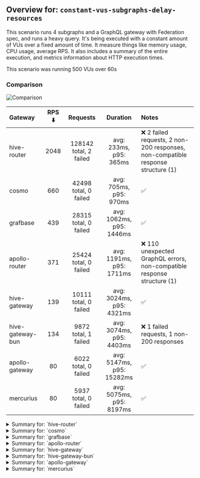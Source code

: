 ## Overview for: `constant-vus-subgraphs-delay-resources`


This scenario runs 4 subgraphs and a GraphQL gateway with Federation spec, and runs a heavy query. It's being executed with a constant amount of VUs over a fixed amount of time. It measure things like memory usage, CPU usage, average RPS. It also includes a summary of the entire execution, and metrics information about HTTP execution times.


This scenario was running 500 VUs over 60s


### Comparison


<img src="https://imagedelivery.net/KYe9TScr4TldYHA48pczVg/055ea5c4-56ff-49d8-f8c8-c5071acb2300/public" alt="Comparison" />


| Gateway          | RPS ⬇️ |        Requests        |         Duration          | Notes                                                                           |
| :--------------- | :----: | :--------------------: | :-----------------------: | :------------------------------------------------------------------------------ |
| hive-router      |  2048  | 128142 total, 2 failed |  avg: 233ms, p95: 365ms   | ❌ 2 failed requests, 2 non-200 responses, non-compatible response structure (1) |
| cosmo            |  660   | 42498 total, 0 failed  |  avg: 705ms, p95: 970ms   | ✅                                                                               |
| grafbase         |  439   | 28315 total, 0 failed  | avg: 1062ms, p95: 1446ms  | ✅                                                                               |
| apollo-router    |  371   | 25424 total, 0 failed  | avg: 1191ms, p95: 1711ms  | ❌ 110 unexpected GraphQL errors, non-compatible response structure (1)          |
| hive-gateway     |  139   | 10111 total, 0 failed  | avg: 3024ms, p95: 4321ms  | ✅                                                                               |
| hive-gateway-bun |  134   |  9872 total, 1 failed  | avg: 3074ms, p95: 4403ms  | ❌ 1 failed requests, 1 non-200 responses                                        |
| apollo-gateway   |   80   |  6022 total, 0 failed  | avg: 5147ms, p95: 15282ms | ✅                                                                               |
| mercurius        |   80   |  5937 total, 0 failed  | avg: 5075ms, p95: 8197ms  | ✅                                                                               |



<details>
  <summary>Summary for: `hive-router`</summary>

  **K6 Output**




```
     ✗ response code was 200
      ↳  99% — ✓ 127140 / ✗ 2
     ✓ no graphql errors
     ✗ valid response structure
      ↳  99% — ✓ 127141 / ✗ 1

     checks.........................: 99.99% ✓ 381423      ✗ 3     
     data_received..................: 11 GB  180 MB/s
     data_sent......................: 149 MB 2.4 MB/s
     http_req_blocked...............: avg=515.27µs min=1.1µs   med=2.33µs   max=3.02s    p(90)=3.72µs   p(95)=4.49µs   p(99.9)=149.36ms
     http_req_connecting............: avg=510.98µs min=0s      med=0s       max=3.02s    p(90)=0s       p(95)=0s       p(99.9)=149.01ms
     http_req_duration..............: avg=232.85ms min=1.91ms  med=190.39ms max=4.46s    p(90)=341.36ms p(95)=365.18ms p(99.9)=3.54s   
       { expected_response:true }...: avg=232.85ms min=1.91ms  med=190.39ms max=4.46s    p(90)=341.35ms p(95)=365.18ms p(99.9)=3.54s   
     http_req_failed................: 0.00%  ✓ 2           ✗ 128140
     http_req_receiving.............: avg=618.49µs min=25.67µs med=45.27µs  max=953.21ms p(90)=290.47µs p(95)=413.16µs p(99.9)=76.14ms 
     http_req_sending...............: avg=826.85µs min=5.22µs  med=9.98µs   max=1.16s    p(90)=100.16µs p(95)=133.31µs p(99.9)=102.96ms
     http_req_tls_handshaking.......: avg=0s       min=0s      med=0s       max=0s       p(90)=0s       p(95)=0s       p(99.9)=0s      
     http_req_waiting...............: avg=231.41ms min=0s      med=189.65ms max=3.71s    p(90)=340.19ms p(95)=364.06ms p(99.9)=3.4s    
     http_reqs......................: 128142 2048.975161/s
     iteration_duration.............: avg=235.89ms min=13.7ms  med=191.3ms  max=4.9s     p(90)=341.87ms p(95)=365.63ms p(99.9)=3.76s   
     iterations.....................: 127142 2032.985281/s
     success_rate...................: 99.99% ✓ 127140      ✗ 1     
     vus............................: 500    min=0         max=500 
     vus_max........................: 500    min=500       max=500 
```


**Performance Overview**


<img src="https://imagedelivery.net/KYe9TScr4TldYHA48pczVg/54412a01-d478-4b17-1db0-335043a64e00/public" alt="Performance Overview" />




**HTTP Overview**


<img src="https://imagedelivery.net/KYe9TScr4TldYHA48pczVg/faf6748f-4166-4bb4-1cd0-3f683c8d5e00/public" alt="HTTP Overview" />


  </details>

<details>
  <summary>Summary for: `cosmo`</summary>

  **K6 Output**




```
     ✓ response code was 200
     ✓ no graphql errors
     ✓ valid response structure

     checks.........................: 100.00% ✓ 124494     ✗ 0    
     data_received..................: 3.7 GB  58 MB/s
     data_sent......................: 49 MB   768 kB/s
     http_req_blocked...............: avg=760.56µs min=1.25µs  med=2.9µs    max=128.28ms p(90)=4.33µs   p(95)=5.63µs   p(99.9)=92.49ms 
     http_req_connecting............: avg=754.25µs min=0s      med=0s       max=128.25ms p(90)=0s       p(95)=0s       p(99.9)=92.46ms 
     http_req_duration..............: avg=705.25ms min=2.85ms  med=667.25ms max=5.14s    p(90)=888.33ms p(95)=969.64ms p(99.9)=4.82s   
       { expected_response:true }...: avg=705.25ms min=2.85ms  med=667.25ms max=5.14s    p(90)=888.33ms p(95)=969.64ms p(99.9)=4.82s   
     http_req_failed................: 0.00%   ✓ 0          ✗ 42498
     http_req_receiving.............: avg=1.84ms   min=29.79µs med=68.07µs  max=1.03s    p(90)=197.29µs p(95)=532.85µs p(99.9)=184.89ms
     http_req_sending...............: avg=482.4µs  min=5.92µs  med=11.28µs  max=1.18s    p(90)=29.9µs   p(95)=132.45µs p(99.9)=32.49ms 
     http_req_tls_handshaking.......: avg=0s       min=0s      med=0s       max=0s       p(90)=0s       p(95)=0s       p(99.9)=0s      
     http_req_waiting...............: avg=702.92ms min=2.79ms  med=665.56ms max=5.09s    p(90)=885.39ms p(95)=964.84ms p(99.9)=4.8s    
     http_reqs......................: 42498   660.154627/s
     iteration_duration.............: avg=724.6ms  min=83.89ms med=671.81ms max=5.42s    p(90)=892.2ms  p(95)=973.92ms p(99.9)=5.02s   
     iterations.....................: 41498   644.620846/s
     success_rate...................: 100.00% ✓ 41498      ✗ 0    
     vus............................: 500     min=0        max=500
     vus_max........................: 500     min=500      max=500
```


**Performance Overview**


<img src="https://imagedelivery.net/KYe9TScr4TldYHA48pczVg/44be8a37-97a1-4b1e-c32f-6780605de500/public" alt="Performance Overview" />




**HTTP Overview**


<img src="https://imagedelivery.net/KYe9TScr4TldYHA48pczVg/3820ff41-28f1-473e-5c7a-916f7a99d100/public" alt="HTTP Overview" />


  </details>

<details>
  <summary>Summary for: `grafbase`</summary>

  **K6 Output**




```
     ✓ response code was 200
     ✓ no graphql errors
     ✓ valid response structure

     checks.........................: 100.00% ✓ 81945      ✗ 0    
     data_received..................: 2.5 GB  39 MB/s
     data_sent......................: 33 MB   511 kB/s
     http_req_blocked...............: avg=1.33ms   min=1.4µs    med=3.39µs  max=3.25s p(90)=5.63µs   p(95)=10.47µs  p(99.9)=104.7ms 
     http_req_connecting............: avg=1.32ms   min=0s       med=0s      max=3.25s p(90)=0s       p(95)=0s       p(99.9)=104.66ms
     http_req_duration..............: avg=1.06s    min=2.74ms   med=1.02s   max=5.64s p(90)=1.31s    p(95)=1.44s    p(99.9)=5.34s   
       { expected_response:true }...: avg=1.06s    min=2.74ms   med=1.02s   max=5.64s p(90)=1.31s    p(95)=1.44s    p(99.9)=5.34s   
     http_req_failed................: 0.00%   ✓ 0          ✗ 28315
     http_req_receiving.............: avg=436.81µs min=24.38µs  med=67.3µs  max=1.18s p(90)=188.39µs p(95)=519.97µs p(99.9)=38.63ms 
     http_req_sending...............: avg=957.95µs min=6.12µs   med=13.27µs max=1.18s p(90)=116.25µs p(95)=159.29µs p(99.9)=74.45ms 
     http_req_tls_handshaking.......: avg=0s       min=0s       med=0s      max=0s    p(90)=0s       p(95)=0s       p(99.9)=0s      
     http_req_waiting...............: avg=1.06s    min=2.7ms    med=1.02s   max=5.61s p(90)=1.31s    p(95)=1.44s    p(99.9)=5.3s    
     http_reqs......................: 28315   439.565538/s
     iteration_duration.............: avg=1.1s     min=235.85ms med=1.03s   max=5.97s p(90)=1.32s    p(95)=1.45s    p(99.9)=5.7s    
     iterations.....................: 27315   424.041415/s
     success_rate...................: 100.00% ✓ 27315      ✗ 0    
     vus............................: 483     min=0        max=500
     vus_max........................: 500     min=500      max=500
```


**Performance Overview**


<img src="https://imagedelivery.net/KYe9TScr4TldYHA48pczVg/321512dd-8f63-4819-d2a9-bfb31173f100/public" alt="Performance Overview" />




**HTTP Overview**


<img src="https://imagedelivery.net/KYe9TScr4TldYHA48pczVg/ac0c6d17-6968-43cc-f73e-8f6c665ec000/public" alt="HTTP Overview" />


  </details>

<details>
  <summary>Summary for: `apollo-router`</summary>

  **K6 Output**




```
     ✓ response code was 200
     ✗ no graphql errors
      ↳  99% — ✓ 24314 / ✗ 110
     ✗ valid response structure
      ↳  99% — ✓ 24423 / ✗ 1

     checks.........................: 99.84% ✓ 73161      ✗ 111  
     data_received..................: 2.2 GB 33 MB/s
     data_sent......................: 30 MB  432 kB/s
     http_req_blocked...............: avg=1.13ms   min=1.4µs    med=2.88µs  max=121.05ms p(90)=4.53µs   p(95)=7.14µs   p(99.9)=92.58ms
     http_req_connecting............: avg=1.12ms   min=0s       med=0s      max=121.01ms p(90)=0s       p(95)=0s       p(99.9)=92.55ms
     http_req_duration..............: avg=1.19s    min=6.18ms   med=1.15s   max=5.8s     p(90)=1.53s    p(95)=1.71s    p(99.9)=5.51s  
       { expected_response:true }...: avg=1.19s    min=6.18ms   med=1.15s   max=5.8s     p(90)=1.53s    p(95)=1.71s    p(99.9)=5.51s  
     http_req_failed................: 0.00%  ✓ 0          ✗ 25424
     http_req_receiving.............: avg=279.62µs min=27.35µs  med=55.23µs max=1.19s    p(90)=122.41µs p(95)=233.46µs p(99.9)=11.1ms 
     http_req_sending...............: avg=781.73µs min=5.93µs   med=11.55µs max=1.28s    p(90)=31.39µs  p(95)=127.63µs p(99.9)=24.25ms
     http_req_tls_handshaking.......: avg=0s       min=0s       med=0s      max=0s       p(90)=0s       p(95)=0s       p(99.9)=0s     
     http_req_waiting...............: avg=1.19s    min=6.13ms   med=1.15s   max=5.69s    p(90)=1.53s    p(95)=1.7s     p(99.9)=5.5s   
     http_reqs......................: 25424  371.766802/s
     iteration_duration.............: avg=1.24s    min=128.82ms med=1.16s   max=6.32s    p(90)=1.54s    p(95)=1.72s    p(99.9)=5.76s  
     iterations.....................: 24424  357.144131/s
     success_rate...................: 99.54% ✓ 24314      ✗ 110  
     vus............................: 466    min=0        max=500
     vus_max........................: 500    min=500      max=500
```


**Performance Overview**


<img src="https://imagedelivery.net/KYe9TScr4TldYHA48pczVg/f0335f55-2ff6-487d-ad1b-8448abedd200/public" alt="Performance Overview" />




**HTTP Overview**


<img src="https://imagedelivery.net/KYe9TScr4TldYHA48pczVg/a94b285c-c932-4dae-9e85-39375fb1b300/public" alt="HTTP Overview" />


  </details>

<details>
  <summary>Summary for: `hive-gateway`</summary>

  **K6 Output**




```
     ✓ response code was 200
     ✓ no graphql errors
     ✓ valid response structure

     checks.........................: 100.00% ✓ 27333      ✗ 0    
     data_received..................: 888 MB  12 MB/s
     data_sent......................: 12 MB   162 kB/s
     http_req_blocked...............: avg=3.52ms   min=1.47µs  med=3.93µs  max=123.07ms p(90)=6.62µs   p(95)=144.45µs p(99.9)=119.64ms
     http_req_connecting............: avg=3.5ms    min=0s      med=0s      max=123.03ms p(90)=0s       p(95)=0s       p(99.9)=119.59ms
     http_req_duration..............: avg=3.02s    min=7.08ms  med=3.22s   max=8.28s    p(90)=3.86s    p(95)=4.32s    p(99.9)=8.16s   
       { expected_response:true }...: avg=3.02s    min=7.08ms  med=3.22s   max=8.28s    p(90)=3.86s    p(95)=4.32s    p(99.9)=8.16s   
     http_req_failed................: 0.00%   ✓ 0          ✗ 10111
     http_req_receiving.............: avg=505.02µs min=33.01µs med=76.09µs max=1.19s    p(90)=142.41µs p(95)=190.32µs p(99.9)=27.11ms 
     http_req_sending...............: avg=1.66ms   min=6.56µs  med=15.33µs max=1.71s    p(90)=43.48µs  p(95)=1.66ms   p(99.9)=516.54ms
     http_req_tls_handshaking.......: avg=0s       min=0s      med=0s      max=0s       p(90)=0s       p(95)=0s       p(99.9)=0s      
     http_req_waiting...............: avg=3.02s    min=7.03ms  med=3.22s   max=8.25s    p(90)=3.86s    p(95)=4.31s    p(99.9)=8.15s   
     http_reqs......................: 10111   139.346594/s
     iteration_duration.............: avg=3.38s    min=48.29ms med=3.28s   max=8.59s    p(90)=3.93s    p(95)=4.65s    p(99.9)=8.55s   
     iterations.....................: 9111    125.564912/s
     success_rate...................: 100.00% ✓ 9111       ✗ 0    
     vus............................: 246     min=0        max=500
     vus_max........................: 500     min=500      max=500
```


**Performance Overview**


<img src="https://imagedelivery.net/KYe9TScr4TldYHA48pczVg/465c23dc-f7dc-4ddd-9d93-e459d8f48600/public" alt="Performance Overview" />




**HTTP Overview**


<img src="https://imagedelivery.net/KYe9TScr4TldYHA48pczVg/7bc108c1-4008-4ac6-f769-ecd25cf36500/public" alt="HTTP Overview" />


  </details>

<details>
  <summary>Summary for: `hive-gateway-bun`</summary>

  **K6 Output**




```
     ✗ response code was 200
      ↳  99% — ✓ 8871 / ✗ 1
     ✓ no graphql errors
     ✓ valid response structure

     checks.........................: 99.99% ✓ 26615      ✗ 1    
     data_received..................: 867 MB 12 MB/s
     data_sent......................: 12 MB  156 kB/s
     http_req_blocked...............: avg=3.88ms  min=1.52µs   med=4.44µs  max=4.34s    p(90)=7.35µs   p(95)=21.67ms  p(99.9)=115.3ms 
     http_req_connecting............: avg=3.42ms  min=0s       med=0s      max=140.42ms p(90)=0s       p(95)=20.94ms  p(99.9)=114.89ms
     http_req_duration..............: avg=3.07s   min=7.72ms   med=3.31s   max=8.54s    p(90)=3.9s     p(95)=4.4s     p(99.9)=8.43s   
       { expected_response:true }...: avg=3.07s   min=7.72ms   med=3.31s   max=8.54s    p(90)=3.9s     p(95)=4.4s     p(99.9)=8.43s   
     http_req_failed................: 0.01%  ✓ 1          ✗ 9871 
     http_req_receiving.............: avg=695.7µs min=0s       med=90.05µs max=1.56s    p(90)=162.73µs p(95)=213.32µs p(99.9)=48.97ms 
     http_req_sending...............: avg=1.64ms  min=7.78µs   med=18.17µs max=1.81s    p(90)=46.21µs  p(95)=1.84ms   p(99.9)=211.73ms
     http_req_tls_handshaking.......: avg=0s      min=0s       med=0s      max=0s       p(90)=0s       p(95)=0s       p(99.9)=0s      
     http_req_waiting...............: avg=3.07s   min=7.65ms   med=3.3s    max=8.52s    p(90)=3.9s     p(95)=4.35s    p(99.9)=8.42s   
     http_reqs......................: 9872   134.063189/s
     iteration_duration.............: avg=3.45s   min=259.23ms med=3.36s   max=9s       p(90)=3.97s    p(95)=4.96s    p(99.9)=8.94s   
     iterations.....................: 8872   120.483044/s
     success_rate...................: 99.98% ✓ 8871       ✗ 1    
     vus............................: 242    min=0        max=500
     vus_max........................: 500    min=500      max=500
```


**Performance Overview**


<img src="https://imagedelivery.net/KYe9TScr4TldYHA48pczVg/a611e3a4-0a5e-4525-a77d-f200f69baf00/public" alt="Performance Overview" />




**HTTP Overview**


<img src="https://imagedelivery.net/KYe9TScr4TldYHA48pczVg/1dd1f41f-fb4a-4432-e5eb-ed4b84bed800/public" alt="HTTP Overview" />


  </details>

<details>
  <summary>Summary for: `apollo-gateway`</summary>

  **K6 Output**




```
     ✓ response code was 200
     ✓ no graphql errors
     ✓ valid response structure

     checks.........................: 100.00% ✓ 15066     ✗ 0    
     data_received..................: 529 MB  7.0 MB/s
     data_sent......................: 7.0 MB  93 kB/s
     http_req_blocked...............: avg=9.07ms   min=1.28µs  med=3.13µs  max=234.24ms p(90)=6.75µs   p(95)=86.26ms  p(99.9)=195.37ms
     http_req_connecting............: avg=9.03ms   min=0s      med=0s      max=234.14ms p(90)=0s       p(95)=86.03ms  p(99.9)=195.23ms
     http_req_duration..............: avg=5.14s    min=9.16ms  med=2.35s   max=27.04s   p(90)=13.47s   p(95)=15.28s   p(99.9)=27.01s  
       { expected_response:true }...: avg=5.14s    min=9.16ms  med=2.35s   max=27.04s   p(90)=13.47s   p(95)=15.28s   p(99.9)=27.01s  
     http_req_failed................: 0.00%   ✓ 0         ✗ 6022 
     http_req_receiving.............: avg=932.16µs min=26.9µs  med=59.27µs max=1.14s    p(90)=109.51µs p(95)=128.75µs p(99.9)=178.3ms 
     http_req_sending...............: avg=4.53ms   min=5.91µs  med=12.35µs max=1.3s     p(90)=68.04µs  p(95)=12.85ms  p(99.9)=1.01s   
     http_req_tls_handshaking.......: avg=0s       min=0s      med=0s      max=0s       p(90)=0s       p(95)=0s       p(99.9)=0s      
     http_req_waiting...............: avg=5.14s    min=9.11ms  med=2.35s   max=27.04s   p(90)=13.47s   p(95)=15.28s   p(99.9)=27.01s  
     http_reqs......................: 6022    80.171737/s
     iteration_duration.............: avg=6.18s    min=89.54ms med=3.04s   max=27.04s   p(90)=13.63s   p(95)=19.55s   p(99.9)=27.01s  
     iterations.....................: 5022    66.858596/s
     success_rate...................: 100.00% ✓ 5022      ✗ 0    
     vus............................: 91      min=0       max=500
     vus_max........................: 500     min=500     max=500
```


**Performance Overview**


<img src="https://imagedelivery.net/KYe9TScr4TldYHA48pczVg/2e8fb090-3271-465a-62ed-5f82c48b2600/public" alt="Performance Overview" />




**HTTP Overview**


<img src="https://imagedelivery.net/KYe9TScr4TldYHA48pczVg/1c616063-f3b2-4b47-1fe9-ffa347a3ec00/public" alt="HTTP Overview" />


  </details>

<details>
  <summary>Summary for: `mercurius`</summary>

  **K6 Output**




```
     ✓ response code was 200
     ✓ no graphql errors
     ✓ valid response structure

     checks.........................: 100.00% ✓ 14811     ✗ 0    
     data_received..................: 521 MB  7.0 MB/s
     data_sent......................: 6.9 MB  93 kB/s
     http_req_blocked...............: avg=4.61ms   min=1.17µs  med=3.65µs  max=107.6ms  p(90)=7.55µs   p(95)=42.34ms  p(99.9)=96.49ms 
     http_req_connecting............: avg=4.58ms   min=0s      med=0s      max=107.57ms p(90)=0s       p(95)=42.15ms  p(99.9)=96.28ms 
     http_req_duration..............: avg=5.07s    min=9.54ms  med=5.96s   max=11.19s   p(90)=7.31s    p(95)=8.19s    p(99.9)=11.12s  
       { expected_response:true }...: avg=5.07s    min=9.54ms  med=5.96s   max=11.19s   p(90)=7.31s    p(95)=8.19s    p(99.9)=11.12s  
     http_req_failed................: 0.00%   ✓ 0         ✗ 5937 
     http_req_receiving.............: avg=659.88µs min=25.14µs med=74.06µs max=1.03s    p(90)=125.14µs p(95)=148.83µs p(99.9)=145.55ms
     http_req_sending...............: avg=3.93ms   min=5.78µs  med=14.84µs max=1.29s    p(90)=57.24µs  p(95)=1.73ms   p(99.9)=1.1s    
     http_req_tls_handshaking.......: avg=0s       min=0s      med=0s      max=0s       p(90)=0s       p(95)=0s       p(99.9)=0s      
     http_req_waiting...............: avg=5.07s    min=9.49ms  med=5.96s   max=11.14s   p(90)=7.31s    p(95)=8.18s    p(99.9)=11.1s   
     http_reqs......................: 5937    80.106717/s
     iteration_duration.............: avg=6.12s    min=1.1s    med=6.21s   max=11.32s   p(90)=7.92s    p(95)=8.56s    p(99.9)=11.32s  
     iterations.....................: 4937    66.613923/s
     success_rate...................: 100.00% ✓ 4937      ✗ 0    
     vus............................: 159     min=0       max=500
     vus_max........................: 500     min=500     max=500
```


**Performance Overview**


<img src="https://imagedelivery.net/KYe9TScr4TldYHA48pczVg/a25a3a0b-d9f6-4cfd-c0e6-e81ea7e84b00/public" alt="Performance Overview" />




**HTTP Overview**


<img src="https://imagedelivery.net/KYe9TScr4TldYHA48pczVg/b755e376-3d80-4ce8-d954-87cadbfc4700/public" alt="HTTP Overview" />


  </details>